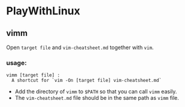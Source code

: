 # PlayWithLinux

## vimm
Open `target file` and `vim-cheatsheet.md` together with `vim`.

### usage:
```
vimm [target file] :
  A shortcut for `vim -On [target file] vim-cheatsheet.md`
```
+ Add the directory of `vimm` to `$PATH` so that you can call `vimm` easily.
+ The `vim-cheatsheet.md` file should be in the same path as `vimm` file.
